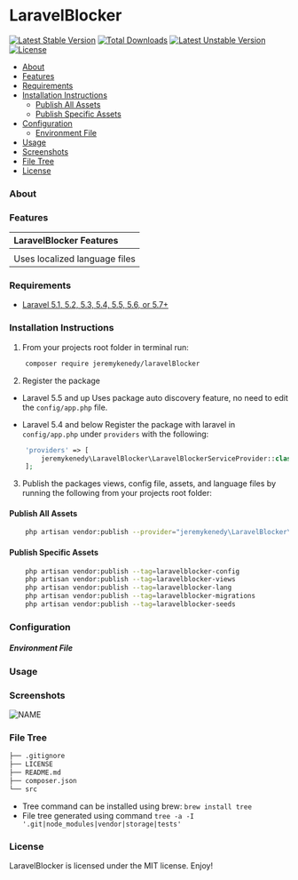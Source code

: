# LaravelBlocker

[![Latest Stable Version](https://poser.pugx.org/jeremykenedy/laravelBlocker/v/stable)](https://packagist.org/packages/jeremykenedy/laravelBlocker)
[![Total Downloads](https://poser.pugx.org/jeremykenedy/laravelBlocker/downloads)](https://packagist.org/packages/jeremykenedy/laravelBlocker)
[![Latest Unstable Version](https://poser.pugx.org/jeremykenedy/laravelBlocker/v/unstable)](https://packagist.org/packages/jeremykenedy/laravelBlocker)
[![License](https://poser.pugx.org/jeremykenedy/laravelBlocker/license)](https://packagist.org/packages/jeremykenedy/laravelBlocker)

- [About](#about)
- [Features](#features)
- [Requirements](#requirements)
- [Installation Instructions](#installation-instructions)
    - [Publish All Assets](#publish-all-assets)
    - [Publish Specific Assets](#publish-specific-assets)
- [Configuration](#configuration)
    - [Environment File](#environment-file)
- [Usage](#usage)
- [Screenshots](#screenshots)
- [File Tree](#file-tree)
- [License](#license)

### About

### Features
| LaravelBlocker Features  |
| :------------ |
||
|Uses localized language files|

### Requirements
* [Laravel 5.1, 5.2, 5.3, 5.4, 5.5, 5.6, or 5.7+](https://laravel.com/docs/installation)

### Installation Instructions
1. From your projects root folder in terminal run:
```bash
    composer require jeremykenedy/laravelBlocker
```

2. Register the package

* Laravel 5.5 and up
Uses package auto discovery feature, no need to edit the `config/app.php` file.

* Laravel 5.4 and below
Register the package with laravel in `config/app.php` under `providers` with the following:

```php
    'providers' => [
        jeremykenedy\LaravelBlocker\LaravelBlockerServiceProvider::class,,
    ];
```

3. Publish the packages views, config file, assets, and language files by running the following from your projects root folder:

#### Publish All Assets
```bash
    php artisan vendor:publish --provider="jeremykenedy\LaravelBlocker\LaravelBlockerServiceProvider"
```

#### Publish Specific Assets

```bash
    php artisan vendor:publish --tag=laravelblocker-config
    php artisan vendor:publish --tag=laravelblocker-views
    php artisan vendor:publish --tag=laravelblocker-lang
    php artisan vendor:publish --tag=laravelblocker-migrations
    php artisan vendor:publish --tag=laravelblocker-seeds
```

### Configuration


##### Environment File

### Usage

### Screenshots
![NAME](url)

### File Tree

```bash
├── .gitignore
├── LICENSE
├── README.md
├── composer.json
└── src
```

* Tree command can be installed using brew: `brew install tree`
* File tree generated using command `tree -a -I '.git|node_modules|vendor|storage|tests'`

### License
LaravelBlocker is licensed under the MIT license. Enjoy!
